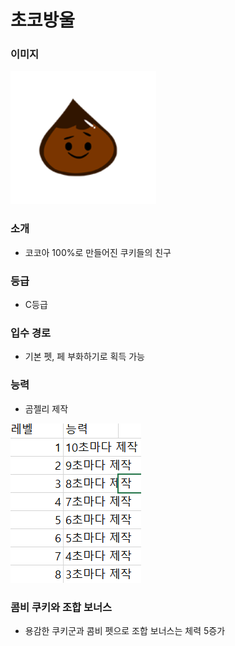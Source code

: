 # 초코방울
### 이미지

![이미지](./pet-view-1.01.PNG)
### 소개
- 코코아 100%로 만들어진 쿠키들의 친구
### 등급
- C등급
### 입수 경로
- 기본 펫, 페 부화하기로 획득 가능
### 능력
- 곰젤리 제작

![레벨 별 제작 시간](./pet-view-1.02.PNG)
### 콤비 쿠키와 조합 보너스
- 용감한 쿠키군과 콤비 펫으로 조합 보너스는 체력 5증가

